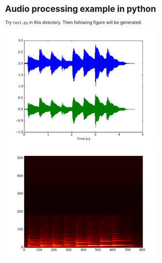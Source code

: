 # Audio processing example in python

Try `test.py` in this directory.
Then following figure will be generated.

![waveform](waveform.png)
![STFT spectrogram](spec.png)
